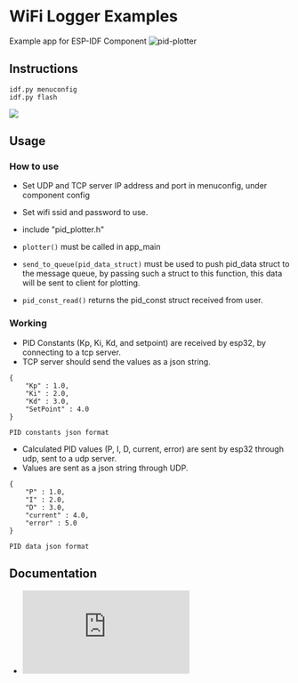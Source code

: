 WiFi Logger Examples
======================

Example app for ESP-IDF Component ![pid-plotter](https://github.com/VedantParanjape/pid-plotter-component)

## Instructions

```
idf.py menuconfig
idf.py flash
```

![](https://raw.githubusercontent.com/VedantParanjape/esp-component-examples/master/assets/esp_wifi_logger_edited.gif)

## Usage

### How to use

* Set UDP and TCP server IP address and port in menuconfig, under component config
* Set wifi ssid and password to use.    
* include "pid_plotter.h"

* `plotter()` must be called in app_main  
* `send_to_queue(pid_data_struct)` must be used to push pid_data struct to the message queue, by passing such a struct to this function, this data will be sent to client for plotting.  
* `pid_const_read()` returns the pid_const struct received from user. 

### Working

* PID Constants (Kp, Ki, Kd, and setpoint) are received by esp32, by connecting to a tcp server.
* TCP server should send the values as a json string.
```
{
    "Kp" : 1.0,
    "Ki" : 2.0,
    "Kd" : 3.0,
    "SetPoint" : 4.0
}

PID constants json format
```
* Calculated PID values (P, I, D, current, error) are sent by esp32 through udp, sent to a udp server.
* Values are sent as a json string through UDP.
```
{
    "P" : 1.0,
    "I" : 2.0,
    "D" : 3.0,
    "current" : 4.0,
    "error" : 5.0
}

PID data json format
```

## Documentation

* ![Refer to component docs for further details](https://github.com/VedantParanjape/pid-plotter-component/blob/master/README.md)
